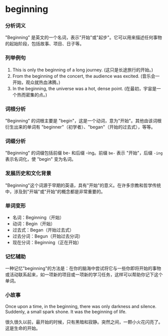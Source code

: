 # beginning

### 分析词义

  

"Beginning" 是英文的一个名词，表示"开始"或"起步"。它可以用来描述任何事物的起始阶段，包括故事、项目、日子等。

  

### 列举例句

  

1.  This is only the beginning of a long journey. (这只是长途旅行的开始。)
2.  From the beginning of the concert, the audience was excited. (音乐会一开始，观众就热血沸腾。)
3.  In the beginning, the universe was a hot, dense point. (在最初，宇宙是一个热而密集的点。)

  

### 词根分析

  

"Beginning" 的词根主要是 "begin"，这是一个动词，意为"开始"。其他由该词根衍生出来的单词有 "beginner"（初学者）、"began"（开始的过去式），等等。

  

### 词缀分析

  

"Beginning" 的词缀包括前缀 be- 和后缀 -ing。前缀 `be-` 表示 "开始"，后缀 `-ing` 表示名词化，使 "begin" 变为名词。

  

### 发展历史和文化背景

  

"Beginning"这个词源于早期的英语，具有"开始"的意义。在许多宗教和哲学传统中，涉及到"开端"或"开始"的概念都是非常重要的。

  

### 单词变形

  

*   名词：Beginning（开始）
*   动词：Begin（开始）
*   过去式：Began（开始过去式）
*   过去分词：Begun（开始过去分词）
*   现在分词：Beginning（正在开始）

  

### 记忆辅助

  

一种记忆"beginning"的方法是：在你的脑海中尝试将它与一些你即将开始的事物或活动联系起来，如一项新的项目或一项新的学习任务，这样可以帮助你记下这个单词。

  

### 小故事

  

Once upon a time, in the beginning, there was only darkness and silence. Suddenly, a small spark shone. It was the beginning of life.

  

很久很久以前，最开始的时候，只有黑暗和寂静。突然之间，一颗小火花闪亮了。这是生命的开始。

